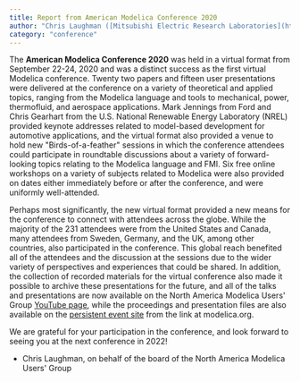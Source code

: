 ```yaml
---
title: Report from American Modelica Conference 2020
author: "Chris Laughman ([Mitsubishi Electric Research Laboratories](https://www.merl.com/))"
category: "conference"
---
```


The **American Modelica Conference 2020** was held in a virtual format from September 22-24, 2020 and was a distinct success as the first virtual Modelica conference.  Twenty two papers and fifteen user presentations were delivered at the conference on a variety of theoretical and applied topics, ranging from the Modelica language and tools to mechanical, power, thermofluid, and aerospace applications.  Mark Jennings from Ford and Chris Gearhart from the U.S. National Renewable Energy Laboratory (NREL) provided keynote addresses related to model-based development for automotive applications, and the virtual format also provided a venue to hold new "Birds-of-a-feather" sessions in which the conference attendees could participate in roundtable discussions about a variety of forward-looking topics relating to the Modelica language and FMI.  Six free online workshops on a variety of subjects related to Modelica were also provided on dates either immediately before or after the conference, and were uniformly well-attended. 

Perhaps most significantly, the new virtual format provided a new means for the conference to connect with attendees across the globe.  While the majority of the 231 attendees were from the United States and Canada, many attendees from Sweden, Germany, and the UK, among other countries, also participated in the conference.  This global reach benefited all of the attendees and the discussion at the sessions due to the wider variety of perspectives and experiences that could be shared.  In addition, the collection of recorded materials for the virtual conference also made it possible to archive these presentations for the future, and all of the talks and presentations are now available on the North America Modelica Users' Group [YouTube page](https://www.youtube.com/channel/UCBl0BLUrtXJovo-FdBu7e2A), while the proceedings and presentation files are also available on the [persistent event site](https://2020.american.conference.modelica.org/proceedings/papers/papers.html) from the link at modelica.org.

We are grateful for your participation in the conference, and look forward to seeing you at the next conference in 2022!

- Chris Laughman, on behalf of the board of the North America Modelica Users' Group

